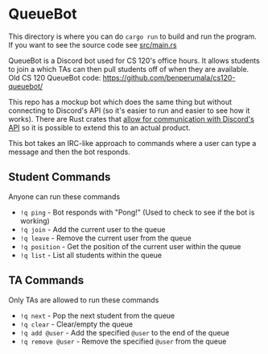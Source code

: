 # QueueBot

This directory is where you can do `cargo run` to build and run the program. If you want to see the source code see [src/main.rs](src/main.rs)

QueueBot is a Discord bot used for CS 120's office hours. It allows students to join a which TAs can then pull students off of when they are available.  
Old CS 120 QueueBot code: <https://github.com/benperumala/cs120-queuebot/>

This repo has a mockup bot which does the same thing but without connecting to Discord's API (so it's easier to run and easier to see how it works).
There are Rust crates that [allow for communication with Discord's API](https://github.com/SpaceManiac/discord-rs) so it is possible to extend this to an actual product.

This bot takes an IRC-like approach to commands where a user can type a message and then the bot responds.

## Student Commands

Anyone can run these commands

- `!q ping` - Bot responds with "Pong!" (Used to check to see if the bot is working)
- `!q join` - Add the current user to the queue
- `!q leave` - Remove the current user from the queue
- `!q position` - Get the position of the current user within the queue
- `!q list` - List all students within the queue

## TA Commands

Only TAs are allowed to run these commands

- `!q next` - Pop the next student from the queue
- `!q clear` - Clear/empty the queue
- `!q add @user` - Add the specified `@user` to the end of the queue
- `!q remove @user` - Remove the specified `@user` from the queue
